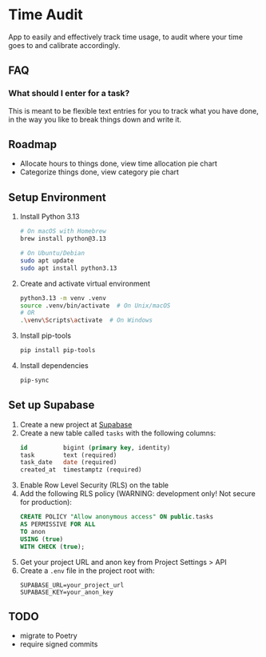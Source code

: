 # Time Audit

App to easily and effectively track time usage, to audit where your time goes to and calibrate accordingly.

## FAQ

### What should I enter for a task?
This is meant to be flexible text entries for you to track what you have done, in the 
way you like to break things down and write it.

## Roadmap

- Allocate hours to things done, view time allocation pie chart
- Categorize things done, view category pie chart


## Setup Environment

1. Install Python 3.13
   ```bash
   # On macOS with Homebrew
   brew install python@3.13
   
   # On Ubuntu/Debian
   sudo apt update
   sudo apt install python3.13
   ```

2. Create and activate virtual environment
   ```bash
   python3.13 -m venv .venv
   source .venv/bin/activate  # On Unix/macOS
   # OR
   .\venv\Scripts\activate  # On Windows
   ```

3. Install pip-tools
   ```bash
   pip install pip-tools
   ```

4. Install dependencies
   ```bash
   pip-sync
   ```

## Set up Supabase
1. Create a new project at [Supabase](https://supabase.com)
2. Create a new table called `tasks` with the following columns:
    ```sql
    id          bigint (primary key, identity)
    task        text (required)
    task_date   date (required)
    created_at  timestamptz (required)
    ```
3. Enable Row Level Security (RLS) on the table
4. Add the following RLS policy (WARNING: development only! Not secure for production):
    ```sql
    CREATE POLICY "Allow anonymous access" ON public.tasks
    AS PERMISSIVE FOR ALL
    TO anon
    USING (true)
    WITH CHECK (true);
    ```
5. Get your project URL and anon key from Project Settings > API
6. Create a `.env` file in the project root with:
    ```
    SUPABASE_URL=your_project_url
    SUPABASE_KEY=your_anon_key
    ```

## TODO
- migrate to Poetry
- require signed commits